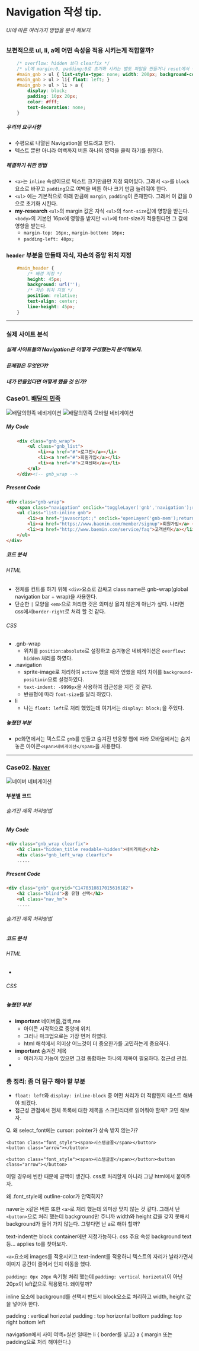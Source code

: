 # Navigation 작성 tip.
###### UI에 따른 여러가지 방법을 분석 해보자.

### 보편적으로 ul, li, a에 어떤 속성을 적용 시키는게 적합할까?
```css
	/* overflow: hidden 보다 clearfix */ 
	/* ul에 margin:0, padding:0로 초기화 시키는 별도 파일을 만들거나 reset에서 적용하자. ex. common.css */
	#main_gnb > ul { list-style-type: none; width: 200px; background-color: #f1f1f1;}
	#main_gnb > ul > li{ float: left; }
	#main_gnb > ul > li > a {
		display: block;
		padding: 10px 20px;
		color: #fff;
		text-decoration: none;
	}
```
##### 우리의 요구사항
- 수평으로 나열된 Navigation을 만드려고 한다.
- 텍스트 뿐만 아니라 여백까지 버튼 하나의 영역을 클릭 하기를 원한다.

##### 해결하기 위한 방법
- `<a>`는 `inline` 속성이므로 텍스트 크기만큼만 지정 되어있다. 그래서 `<a>`를 `block` 요소로 바꾸고 `padding`으로 여백을 버튼 하나 크기 만큼 늘려줘야 한다.
- `<ul>` 에는 기본적으로 아래 만큼에 `margin`, `padding`이 존재한다. 그래서 이 값을 0으로 초기화 시킨다.
- **my-research** `<ul>`의 margin 값은 자식 `<ul>`의 `font-size`값에 영향을 받는다. `<body>`의 기본인 16px에 영향을 받지만 `<ul>`에 font-size가 적용된다면 그 값에 영향을 받는다.
	- `margin-top: 16px;`, `margin-bottom: 16px;`
	- `padding-left: 40px;` 

### `header` 부분을 만들때  자식, 자손의 중앙 위치 지정
```css
	#main_header { 
		/* 배경 지정 */
		height: 45px;
		background: url('');
		/* 자손 위치 지정 */
		position: relative;
		text-align: center;
		line-height: 45px;
	}
```

-----
### 실제 사이트 분석 

##### 실제 사이트들의 Navigation은 어떻게 구성했는지 분석해보자.
##### 문제점은 무엇인가?
##### 내가 만들었다면 어떻게 했을 것 인가?

### Case01. [배달의 민족](http://www.baemin.com/?gclid=CISfuM-epc4CFU0AvAodV3YEXQ)
![배달의민족 네비게이션](../../images/research/bamin_gnb.png)
![배달의민족 모바일 네비게이션](../../images/research/bamin_mobile_gnb.png)

##### My Code
```html
	<div class="gnb_wrap">
		<ul class="gnb_list">
			<li><a href="#">로그인</a></li>
			<li><a href="#">회원가입</a></li>
			<li><a href="#">고객센터</a></li>
		</ul>
	</div><!-- gnb_wrap -->
```

##### Present Code
```html
<div class="gnb-wrap">
	<span class="navigation" onclick="toggleLayer('gnb','navigation');return false;">네비게이션</span>
	<ul class="list-inline gnb">
		<li><a href="javascript:;" onclick="openLayer('gnb-mem');return false;">로그인</a> <em>|</em></li>
		<li><a href="https://www.baemin.com/member/signup">회원가입</a> <em>|</em></li>
		<li><a href="http://www.baemin.com/service/faq">고객센터</a></li>
	</ul>
</div>
```
##### 코드 분석 
###### HTML
- 전체를 컨트롤 하기 위해 `<div>`요소로 감싸고 class name은 gnb-wrap(global navigation bar + wrap)을 사용한다.
- 단순한 `|` 모양을 `<em>`으로 처리한 것은 의미상 옳지 않은게 아닌가 싶다. 나라면 css에서`border-right`로 처리 할 것 같다.

###### CSS
- .gnb-wrap
	- 위치를 `position:absolute`로 설정하고 숨겨놓은 네비게이션은 `overflow: hidden` 처리를 하였다. 
- .navigation
	- sprite-image로 처리하여 `active` 했을 때와 안했을 때의 차이를 `background-positioin`으로 설정하였다.
	- `text-indent: -9999px`을 사용하여 접근성을 지킨 것 같다.
	- 반응형에 따라 `font-size`를 달리 하였다.
- li
	- 나는 `float: left`로 처리 했었는데 여기서는 `display: block;`을 주었다. 


##### 놓쳤던 부분
- pc화면에서는 텍스트로 `gnb`를 만들고 숨겨진 반응형 웹에 따라 모바일에서는 숨겨놓은 아이콘`<span>네비게이션</span>`을 사용한다.

----
### Case02. [Naver](http://www.naver.com/)
![네이버 네비게이션](../../images/research/naver_gnb.png)
<!-- ![네이버 모바일 네비게이션](../../images/research/bamin_mobile_nav.png) -->

#### 부분별 코드 

###### 숨겨진 제목 처리방법
##### My Code
```html
<div class="gnb_wrap clearfix">
	<h2 class="hidden_title readable-hidden">네비게이션</h2>
	<div class="gnb_left_wrap clearfix">
	.....
```
##### Present Code
```html
<div class="gnb" queryid="C1470310817015616182">
    <h2 class="blind">홈 유형 선택</h2>
    <ul class="nav_hm">
	.....
```

###### 숨겨진 제목 처리방법
##### 

##### 코드 분석 
###### HTML
- 


###### CSS

##### 놓쳤던 부분
- **important** 네이버홈,검색,me
	- 아이콘 시각적으로 중앙에 위치. 
	- 그러나 마크업으로는 가장 먼저 하였다. 
	- html 해석에서 의미상 어느것이 더 중요한가를 고민하는게 중요하다.
- **important** 숨겨진 제목
	- 여러가지 기능이 있으면 그걸 통합하는 하나의 제목이 필요하다. 접근성 관점.
- 

### 총 정리: 좀 더 탐구 해야 할 부분
- `float: left`와 `display: inline-block` 중 어떤 처리가 더 적합한지 테스트 해봐야 되겠다.
- 접근성 관점에서 전체 목록에 대한 제목을 스크린리더로 읽어줘야 할까? 고민 해보자.


Q. 왜 select_font에는 cursor: pointer가 상속 받지 않는가? 

``` 
<button class="font_style"><span>시스템글꼴</span></button>
<button class="arrow"></button>

<button class="font_style"><span>시스템글꼴</span></button><button class="arrow"></button>
```
이럴 경우에 빈칸 때문에 공백이 생긴다. css로 처리할게 아니라 그냥 html에서 붙여주자.

왜 .font_style에 outline-color가 안먹히지?

naver는 x같은 버튼 또한 `<a>`로 처리 했는데 의미상 맞지 않는 것 같다. 그래서 난 `<button>`으로 처리 했는데 background만 주니까 width와 height 값을 갖지 못해서 background가 들어 가지 않는다. 그렇다면 난 a로 해야 할까?

text-indent는 block container에만 지정가능하다.
css 주요 속성 
background
text
등... applies to를 찾아보자.

`<a>`요소에 images를 적용시키고 text-indent를 적용하니
텍스트의 자리가 날라가면서 이미지 공간이 줄어서 인지 이동을 했다.

`padding: 0px 20px` 속기형 처리 했는데 `padding: vertical horizetal`이 아닌 20px이 left값으로 적용됐다. 왜이렇까?

inline 요소에 background를 선택시 반드시 block요소로 처리하고 
width, height 값을 넣어야 한다.

padding : vertical horizotal
padding : top horizontal bottom
padding: top right bottom left

navigation에서 사이 여백+실선 일때는
li { border를 넣고}
a { margin 또는 padding으로 처리 해야한다.}